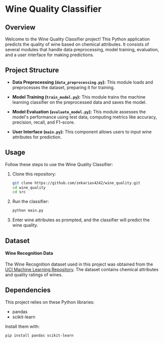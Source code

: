 # Wine Quality Classifier

## Overview

Welcome to the Wine Quality Classifier project! This Python application predicts the quality of wine based on chemical attributes. It consists of several modules that handle data preprocessing, model training, evaluation, and a user interface for making predictions.

## Project Structure

- **Data Preprocessing (`data_preprocessing.py`):** This module loads and preprocesses the dataset, preparing it for training.

- **Model Training (`train_model.py`):** This module trains the machine learning classifier on the preprocessed data and saves the model.

- **Model Evaluation (`evaluate_model.py`):** This module assesses the model's performance using test data, computing metrics like accuracy, precision, recall, and F1-score.

- **User Interface (`main.py`):** This component allows users to input wine attributes for prediction.

## Usage

Follow these steps to use the Wine Quality Classifier:

1. Clone this repository:

    ```bash
    git clone https://github.com/zekarias4242/wine_quality.git
    cd wine_quality
    cd src
    ```

2. Run the classifier:

    ```bash
    python main.py
    ```

3. Enter wine attributes as prompted, and the classifier will predict the wine quality.

## Dataset
#### Wine Recognition Data

The Wine Recognition dataset used in this project was obtained from the [UCI Machine Learning Repository](https://archive.ics.uci.edu/ml/datasets/wine).
The dataset contains chemical attributes and quality ratings of wines.

## Dependencies

This project relies on these Python libraries:

- pandas
- scikit-learn

Install them with:

```bash
pip install pandas scikit-learn
